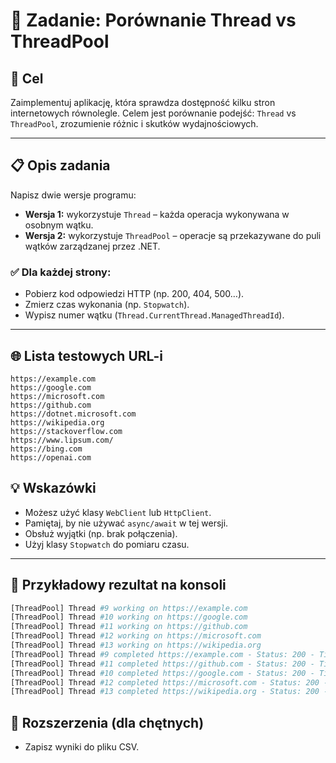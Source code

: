 # 🧪 Zadanie: Porównanie Thread vs ThreadPool

## 🎯 Cel
Zaimplementuj aplikację, która sprawdza dostępność kilku stron internetowych równolegle. Celem jest porównanie podejść: `Thread` vs `ThreadPool`, zrozumienie różnic i skutków wydajnościowych.

---

## 📋 Opis zadania

Napisz dwie wersje programu:

- **Wersja 1:** wykorzystuje `Thread` – każda operacja wykonywana w osobnym wątku.
- **Wersja 2:** wykorzystuje `ThreadPool` – operacje są przekazywane do puli wątków zarządzanej przez .NET.

### ✅ Dla każdej strony:
- Pobierz kod odpowiedzi HTTP (np. 200, 404, 500…).
- Zmierz czas wykonania (np. `Stopwatch`).
- Wypisz numer wątku (`Thread.CurrentThread.ManagedThreadId`).

---

## 🌐 Lista testowych URL-i

```text
https://example.com
https://google.com
https://microsoft.com
https://github.com
https://dotnet.microsoft.com
https://wikipedia.org
https://stackoverflow.com
https://www.lipsum.com/
https://bing.com
https://openai.com
```

## 💡 Wskazówki

- Możesz użyć klasy `WebClient` lub `HttpClient`.
- Pamiętaj, by nie używać `async/await` w tej wersji.
- Obsłuż wyjątki (np. brak połączenia).
- Użyj klasy `Stopwatch` do pomiaru czasu.

---

## 🧰 Przykładowy rezultat na konsoli
```bash
[ThreadPool] Thread #9 working on https://example.com
[ThreadPool] Thread #10 working on https://google.com
[ThreadPool] Thread #11 working on https://github.com
[ThreadPool] Thread #12 working on https://microsoft.com
[ThreadPool] Thread #13 working on https://wikipedia.org
[ThreadPool] Thread #9 completed https://example.com - Status: 200 - Time: 302ms
[ThreadPool] Thread #11 completed https://github.com - Status: 200 - Time: 513ms
[ThreadPool] Thread #10 completed https://google.com - Status: 200 - Time: 601ms
[ThreadPool] Thread #12 completed https://microsoft.com - Status: 200 - Time: 822ms
[ThreadPool] Thread #13 completed https://wikipedia.org - Status: 200 - Time: 1004ms
```


## 🚀 Rozszerzenia (dla chętnych)
- Zapisz wyniki do pliku CSV.